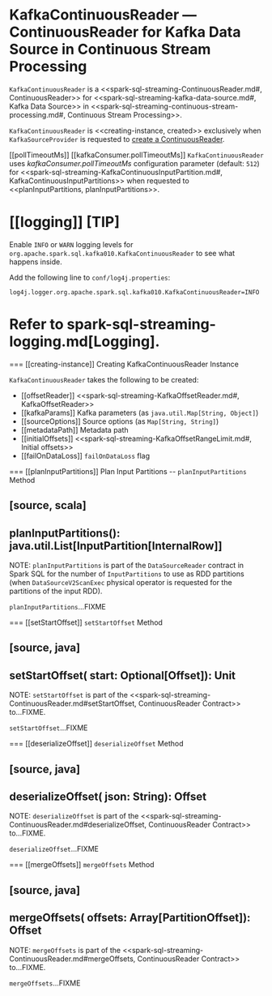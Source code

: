 # KafkaContinuousReader &mdash; ContinuousReader for Kafka Data Source in Continuous Stream Processing

`KafkaContinuousReader` is a <<spark-sql-streaming-ContinuousReader.md#, ContinuousReader>> for <<spark-sql-streaming-kafka-data-source.md#, Kafka Data Source>> in <<spark-sql-streaming-continuous-stream-processing.md#, Continuous Stream Processing>>.

`KafkaContinuousReader` is <<creating-instance, created>> exclusively when `KafkaSourceProvider` is requested to [create a ContinuousReader](kafka/KafkaSourceProvider.md#createContinuousReader).

[[pollTimeoutMs]]
[[kafkaConsumer.pollTimeoutMs]]
`KafkaContinuousReader` uses *kafkaConsumer.pollTimeoutMs* configuration parameter (default: `512`) for <<spark-sql-streaming-KafkaContinuousInputPartition.md#, KafkaContinuousInputPartitions>> when requested to <<planInputPartitions, planInputPartitions>>.

[[logging]]
[TIP]
====
Enable `INFO` or `WARN` logging levels for `org.apache.spark.sql.kafka010.KafkaContinuousReader` to see what happens inside.

Add the following line to `conf/log4j.properties`:

```
log4j.logger.org.apache.spark.sql.kafka010.KafkaContinuousReader=INFO
```

Refer to spark-sql-streaming-logging.md[Logging].
====

=== [[creating-instance]] Creating KafkaContinuousReader Instance

`KafkaContinuousReader` takes the following to be created:

* [[offsetReader]] <<spark-sql-streaming-KafkaOffsetReader.md#, KafkaOffsetReader>>
* [[kafkaParams]] Kafka parameters (as `java.util.Map[String, Object]`)
* [[sourceOptions]] Source options (as `Map[String, String]`)
* [[metadataPath]] Metadata path
* [[initialOffsets]] <<spark-sql-streaming-KafkaOffsetRangeLimit.md#, Initial offsets>>
* [[failOnDataLoss]] `failOnDataLoss` flag

=== [[planInputPartitions]] Plan Input Partitions -- `planInputPartitions` Method

[source, scala]
----
planInputPartitions(): java.util.List[InputPartition[InternalRow]]
----

NOTE: `planInputPartitions` is part of the `DataSourceReader` contract in Spark SQL for the number of `InputPartitions` to use as RDD partitions (when `DataSourceV2ScanExec` physical operator is requested for the partitions of the input RDD).

`planInputPartitions`...FIXME

=== [[setStartOffset]] `setStartOffset` Method

[source, java]
----
setStartOffset(
  start: Optional[Offset]): Unit
----

NOTE: `setStartOffset` is part of the <<spark-sql-streaming-ContinuousReader.md#setStartOffset, ContinuousReader Contract>> to...FIXME.

`setStartOffset`...FIXME

=== [[deserializeOffset]] `deserializeOffset` Method

[source, java]
----
deserializeOffset(
  json: String): Offset
----

NOTE: `deserializeOffset` is part of the <<spark-sql-streaming-ContinuousReader.md#deserializeOffset, ContinuousReader Contract>> to...FIXME.

`deserializeOffset`...FIXME

=== [[mergeOffsets]] `mergeOffsets` Method

[source, java]
----
mergeOffsets(
  offsets: Array[PartitionOffset]): Offset
----

NOTE: `mergeOffsets` is part of the <<spark-sql-streaming-ContinuousReader.md#mergeOffsets, ContinuousReader Contract>> to...FIXME.

`mergeOffsets`...FIXME
